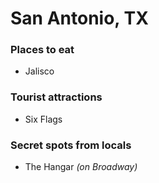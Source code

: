 # San Antonio, TX

### Places to eat
- Jalisco

### Tourist attractions
- Six Flags

### Secret spots from locals
- The Hangar *(on Broadway)*

